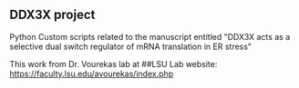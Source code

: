 ## DDX3X project
Python Custom scripts related to the manuscript entitled "DDX3X acts as a selective dual switch regulator of mRNA translation in ER stress"


This work from Dr. Vourekas lab at ##LSU
Lab website:
https://faculty.lsu.edu/avourekas/index.php
